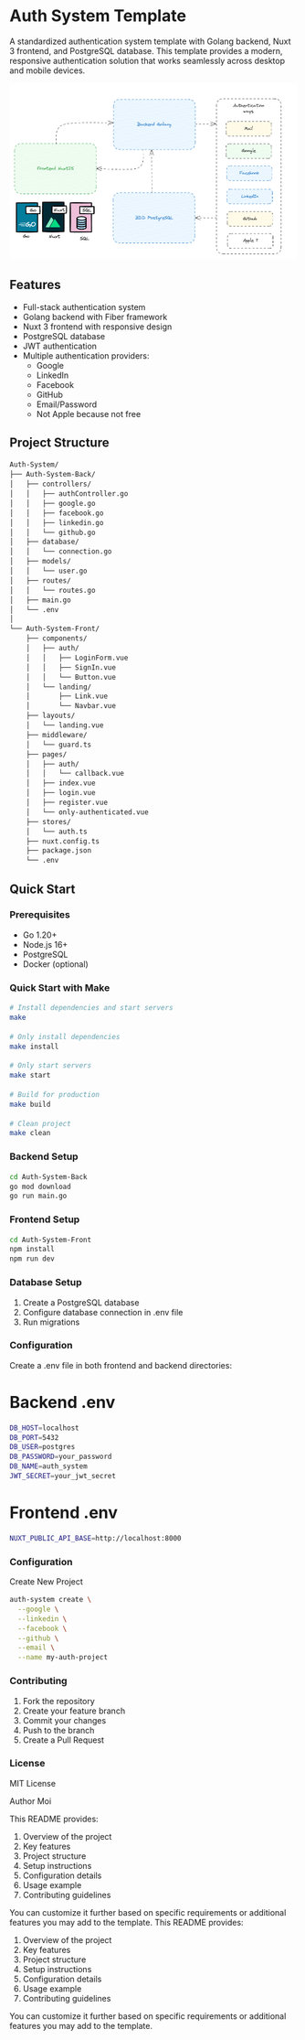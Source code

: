 # Auth System Template

A standardized authentication system template with Golang backend, Nuxt 3 frontend, and PostgreSQL database. This template provides a modern, responsive authentication solution that works seamlessly across desktop and mobile devices.

![Auth System Template](image.png)

## Features

- Full-stack authentication system
- Golang backend with Fiber framework
- Nuxt 3 frontend with responsive design
- PostgreSQL database
- JWT authentication
- Multiple authentication providers:
  - Google
  - LinkedIn 
  - Facebook
  - GitHub
  - Email/Password
  - Not Apple because not free

## Project Structure

```bash
Auth-System/
├── Auth-System-Back/
│   ├── controllers/
│   │   ├── authController.go
│   │   ├── google.go
│   │   ├── facebook.go
│   │   ├── linkedin.go
│   │   └── github.go
│   ├── database/
│   │   └── connection.go
│   ├── models/
│   │   └── user.go
│   ├── routes/
│   │   └── routes.go
│   ├── main.go
│   └── .env
│
└── Auth-System-Front/
    ├── components/
    │   ├── auth/
    │   │   ├── LoginForm.vue
    │   │   ├── SignIn.vue
    │   │   └── Button.vue
    │   └── landing/
    │       ├── Link.vue
    │       └── Navbar.vue
    ├── layouts/
    │   └── landing.vue
    ├── middleware/
    │   └── guard.ts
    ├── pages/
    │   ├── auth/
    │   │   └── callback.vue
    │   ├── index.vue
    │   ├── login.vue
    │   ├── register.vue
    │   └── only-authenticated.vue
    ├── stores/
    │   └── auth.ts
    ├── nuxt.config.ts
    ├── package.json
    └── .env
```

## Quick Start

### Prerequisites

- Go 1.20+
- Node.js 16+
- PostgreSQL
- Docker (optional)

### Quick Start with Make

```bash
# Install dependencies and start servers
make

# Only install dependencies
make install

# Only start servers
make start

# Build for production
make build

# Clean project
make clean
```

### Backend Setup

```bash
cd Auth-System-Back
go mod download
go run main.go
```

### Frontend  Setup

```bash
cd Auth-System-Front
npm install
npm run dev
```

### Database Setup

1. Create a PostgreSQL database
2. Configure database connection in .env file
3. Run migrations

### Configuration

Create a .env file in both frontend and backend directories:
# Backend .env

```bash
DB_HOST=localhost
DB_PORT=5432
DB_USER=postgres
DB_PASSWORD=your_password
DB_NAME=auth_system
JWT_SECRET=your_jwt_secret
```

# Frontend .env

```bash
NUXT_PUBLIC_API_BASE=http://localhost:8000
```

### Configuration

Create New Project
```bash
auth-system create \
  --google \
  --linkedin \
  --facebook \
  --github \
  --email \
  --name my-auth-project
  ```


### Contributing
1. Fork the repository
2. Create your feature branch
3. Commit your changes
4. Push to the branch
5. Create a Pull Request

### License
MIT License

Author
Moi



This README provides:
1. Overview of the project
2. Key features
3. Project structure
4. Setup instructions
5. Configuration details
6. Usage example
7. Contributing guidelines

You can customize it further based on specific requirements or additional features you may add to the template.
This README provides:
1. Overview of the project
2. Key features
3. Project structure
4. Setup instructions
5. Configuration details
6. Usage example
7. Contributing guidelines

You can customize it further based on specific requirements or additional features you may add to the template.